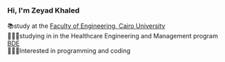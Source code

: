 ### Hi, I'm Zeyad Khaled

📚study at the [Faculty of Engineering, Cairo University](https://eng.cu.edu.eg/ar/) <br>
👨🏽‍🔬studying in in the Healthcare Engineering and Management program [BDE](https://eng.cu.edu.eg/wp-content/uploads/credituser/2015/S7_CUFE-2023-BDE-REG2023-V1-WM.pdf)<br>
👨🏽‍💻Interested in programming and coding<br>

